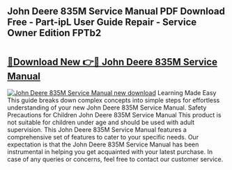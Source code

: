 ## John Deere 835M Service Manual PDF Download Free - Part-ipL User Guide Repair - Service Owner Edition FPTb2

# <h2><a href="http://bc91566.oget.top/?id=John+Deere+835M+Service+Manual">🔗Download New 👉🔴 John Deere 835M Service Manual</a></h2>

[![John Deere 835M Service Manual new download](https://i.imgur.com/5g1atiW.png)](http://bc91566.oget.top/?id=John+Deere+835M+Service+Manual)
Learning Made Easy This guide breaks down complex concepts into simple steps for effortless understanding of your new John Deere 835M Service Manual. Safety Precautions for Children John Deere 835M Service Manual This product is not suitable for children under age and should be used with adult supervision. This John Deere 835M Service Manual features a comprehensive set of features to cater to your specific needs. Our expectation is that the John Deere 835M Service Manual has been instrumental in helping you get acquainted with your latest purchase. In case of any queries or concerns, feel free to contact our customer service.
